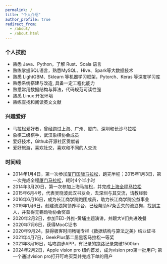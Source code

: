 ```yaml
---
permalink: /
title: "个人介绍"
author_profile: true
redirect_from: 
  - /about/
  - /about.html
---
```


### 个人技能

- 熟悉 Java、Python，了解 Rust、Scala 语言
- 熟练掌握SQL语言，熟悉MySQL、Hive、Spark等大数据技术
- 熟悉 LightGBM、Sklearn 等机器学习框架，Pytorch、Keras 等深度学习库
- 熟悉系统搭建与改造, 具备一定工程化能力
- 熟悉常用数据结构与算法，代码规范可读性强
- 熟悉 Linux 开发环境
- 熟练查找和阅读英文文献

### 兴趣爱好

- 马拉松爱好者，曾经跑过上海、广州、厦门、深圳和长沙马拉松
- 象棋二级棋手，武汉象棋协会成员
- 爱好技术，Github开源社区贡献者
- 爱好旅游，喜欢社交，喜欢和不同的人交流

### 时间线

- 2014年1月4日，第一次参加[厦门国际马拉松](https://github.com/zhangyu345293721/zhangyu345293721.github.io/blob/master/images/xiamen_mls.jpg)，跑完半程；2015年1月3日，第一次完成全程[厦门马拉松](https://github.com/zhangyu345293721/zhangyu345293721.github.io/blob/master/images/mls.jpg)，耗时4个半小时
- 2014年3月20日，第一次参加上海马拉松，并完成[上海全程马拉松](https://github.com/zhangyu345293721/zhangyu345293721.github.io/blob/master/images/shanghai_mls.jpg)
- 2015年6月4号，代表吴晓波武汉书友会，去深圳与其交流，请教经验
- 2016年6月16日，成为长江商学院跑团成员，助力长江商学院公益事业
- 2019年1月6日，创建流浪狗领养平台，已经帮助57条丢失的流浪狗，找到主人，并获得无锡动物协会奖章
- 2020年2月2日，参加TED-外推-黄埔主题演讲，并跟大V们共进晚餐
- 2020年7月6日，获得MooC证书
- 2020年9月24，获得极客时间畅销专栏《数据结构与算法之美》结业证书
- 2021年4月7日，GeekPlus第二届黑客马拉松一等奖
- 2021年8月16日，咕咚跑步APP，有记录的跑路记录突破1500km
- 2024年2月2日，Apple vision pro 纽约首发，成为vision pro第一批用户; 第一个通过vision pro打开叮咚买菜并完成下单的用户
  
